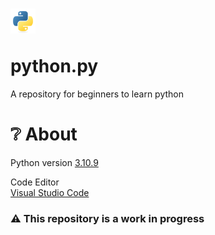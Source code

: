 # <a href="https://www.python.org" target="_blank" rel="noreferrer"> <img src="https://raw.githubusercontent.com/devicons/devicon/master/icons/python/python-original.svg" alt="python" width="40" height="40"/> </a> </p> python.py
A repository for beginners to learn python

# ❔ About
Python version
[3.10.9](https://docs.python.org/3.10/)

Code Editor  
[Visual Studio Code](https://code.visualstudio.com/download)    

### ⚠ This repository is a work in progress 
